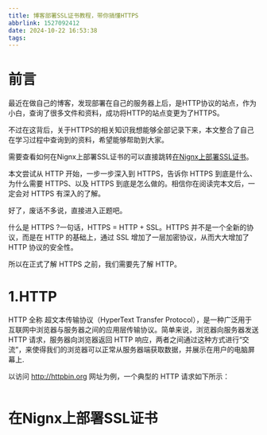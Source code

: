 ```yaml
---
title: 博客部署SSL证书教程，带你搞懂HTTPS
abbrlink: 1527092412
date: 2024-10-22 16:53:38
tags:
---
```

# 前言

最近在做自己的博客，发现部署在自己的服务器上后，是HTTP协议的站点，作为小白，查询了很多文件和资料，成功将HTTP的站点变更为了HTTPS。

不过在这背后，关于HTTPS的相关知识我想能够全部记录下来，本文整合了自己在学习过程中查询到的资料，希望能够帮助到大家。

需要查看如何在Nignx上部署SSL证书的可以直接跳转[在Nignx上部署SSL证书](#在Nignx上部署SSL证书)。

本文尝试从 HTTP 开始，一步一步深入到 HTTPS，告诉你 HTTPS 到底是什么、为什么需要 HTTPS、以及 HTTPS 到底是怎么做的。相信你在阅读完本文后，一定会对 HTTPS 有深入的了解。

好了，废话不多说，直接进入正题吧。

什么是 HTTPS ?一句话，HTTPS = HTTP + SSL。HTTPS 并不是一个全新的协议，而是在 HTTP 的基础上，通过 SSL 增加了一层加密协议，从而大大增加了 HTTP 协议的安全性。

所以在正式了解 HTTPS 之前，我们需要先了解 HTTP。

# 1.HTTP
HTTP 全称 超文本传输协议（HyperText Transfer Protocol），是一种广泛用于互联网中浏览器与服务器之间的应用层传输协议。简单来说，浏览器向服务器发送 HTTP 请求，服务器向浏览器返回 HTTP 响应，两者之间通过这种方式进行“交流”，来使得我们的浏览器可以正常从服务器端获取数据，并展示在用户的电脑屏幕上.

以访问 http://httpbin.org 网址为例，一个典型的 HTTP 请求如下所示：

```

```

# 在Nignx上部署SSL证书